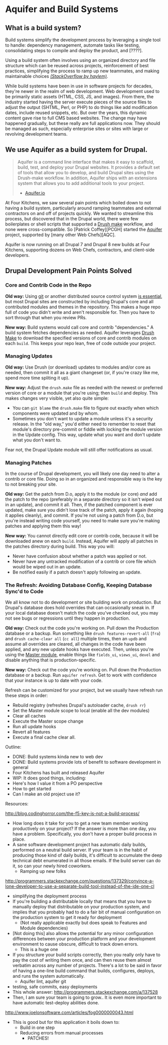 # Aquifer and Build Systems

## What is a build system?

Build systems simplify the development process by leveraging a single tool to
handle: dependency management, automate tasks like testing, consolidating steps
to compile and deploy the product, and [????].

Using a build system often involves using an organized directory and file
structure which can be reused across projects, reinforcement of best practices,
simplifying the process to ramp up new teammates, and making maintainable choices
[_(StackOverflow by haylem)_][BBTSO].

While build systems have been in use in software projects for decades, they're
newer in the realm of web development. Web development used to be primarily
static assets (HTML, CSS, JS, and images). From there, the industry started
having the server execute pieces of the source files to adjust the output
(SHTML, Perl, or PHP) to do things like add modification dates, include reused
snippets, etc. But over the years, this dynamic content gave rise to full CMS
based websites. The change may have happened gradually, but these really are
full applications now. They should be managed as such, especially enterprise
sites or sites with large or revolving development teams.

## We use Aquifer as a build system for Drupal.

> Aquifer is a command line interface that makes it easy to scaffold, build,
> test, and deploy your Drupal websites. It provides a default set of tools that
> allow you to develop, and build Drupal sites using the Drush-make workflow. In
> addition, Aquifer ships with an extensions system that allows you to add
> additional tools to your project.
> 
> - [Aquifer.io][AQ]

At Four Kitchens, we saw several pain points which boiled down to not having a
build system, particularly around ramping teammates and external contractors on
and off of projects quickly. We wanted to streamline this process, but
discovered that in the Drupal world, there were few boilerplates or shell
scripts that supported a [Drush make][DM] workflow, and none were
cross-compatible. So [Patrick Coffey][PCGH] started the [Aquifer][AQ] project,
supported by [many other Web Chefs][AQC].

Aquifer is now running on all Drupal 7 and Drupal 8 new builds at Four Kitchens,
supporting dozens on Web Chefs, contractors, and client-side developers.

## Drupal Development Pain Points Solved

### Core and Contrib Code in the Repo

**Old way:** Using [git][GIT] or another distributed source control system
[is essential][SRG], but most Drupal sites are constructed by including Drupal's
core and all contributed modules and themes in the repository. This makes a huge
repo full of code you didn't write and aren't responsible for. Then you have to
sort through that when you review PRs.

**New way:** Build systems would call core and contrib "dependencies." A build
system fetches dependencies as needed. Aquifer leverages [Drush Make][DM] to
download the specified versions of core and contrib modules on each `build`.
This keeps your repo lean, free of code outside your project.

### Managing Updates

**Old way:** Use Drush (or download) updates to modules and/or core as needed,
then commit it all as a giant changeset (or, if you're crazy like me, spend more
time spliting it up).

**New way:** Adjust the `drush.make` file as needed with the newest or preferred
version of core or a module that you're using; then `build` and deploy. This
makes changes very visible, yet also quite simple:

- You can `git blame` the `drush.make` file to figure out exactly when which
  components were updated and by whom.
- Sometimes you don't want to update a module unless it's a security release. In
  the "old way," you'd either need to remember to reset that module's directory
  pre-commit or fiddle with locking the module version in the Update config.
  This way, update what you want and don't update what you don't want to.

Fear not, the Drupal Update module will still offer notifications as usual.

### Managing Patches

In the course of Drupal development, you will likely one day need to alter a
contrib or core file. Doing so in an organized and responsible way is the key to
not breaking your site.

**Old way:** Get the patch from D.o, apply it to the module (or core) _and_ add
the patch to the repo (preferably in a separate directory so it isn't wiped out
in an update), and commit it all. Then, if the patched component is ever
updated, make sure you didn't lose track of the patch, apply it again (hoping it
applies cleanly), and commit. If you're not using a patch from D.o, but you're
instead writing code yourself, you need to make sure you're making patches and
applying them this way!

**New way:** You cannot directly edit core or contrib code, because it will be
downloaded anew on each `build`. Instead, Aquifer will apply all patches in the
patches directory during build. This way you will:

- Never have confusion about whether a patch was applied or not.
- Never have any untracked modification of a contrib or core file which would be
  wiped out in an update.
- Be notified easily if a patch doesn't apply following an update.

### The Refresh: Avoiding Database Config, Keeping Database Sync'd to Code

We all know not to do development or site building work on production. But
Drupal's database does hold overrides that can occasionally sneak in. If your
local database doesn't match the code you've checked out, you may not see bugs
or regressions until they happen in production.

**Old way:** Check out the code you're working on. Pull down the Production
database or a backup. Run something like `drush features-revert-all` (`fra`) and
`drush cache-clear all` (`cc all`) multiple times, then an `updb` and assume all
overrides are cleared, all changes in the code have been applied, and any new
update hooks have executed. Then, unless you're using the [Master module][MM],
enable things like `fields_ui`, `views_ui`, `devel` and disable anything that is
production-specific.

**New way:** Check out the code you're working on. Pull down the Production
database or a backup. Run `aquifer refresh`. Get to work with confidence that
your instance is up to date with your code.

Refresh can be customized for your project, but we usually have refresh run
these steps in order:

- Rebuild registry (refreshes Drupal's autoloader cache, `drush rr`)
- Set the Master module scope to local (enable all the dev modules)
- Clear all caches
- Execute the Master scope change
- Run all update hooks
- Revert all features
- Execute a final cache clear all.

Outline:

- DONE: Build systems kinda new to web dev
- DONE: Build systems provide lots of benefit to software development in general
- Four Kitchens has built and released Aquifer
- WIP: It does good things, including:
- Here's how I value it from a PO perspective
- How to get started
- Can I make an old project use it?


Resources:

http://blog.codinghorror.com/the-f5-key-is-not-a-build-process/

- How long does it take for you to get a new team member working productively on your project? If the answer is more than one day, you have a problem. Specifically, you don't have a proper build process in place.
- A sane software development project has automatic daily builds, performed on a neutral build server. If your team is in the habit of producing those kind of daily builds, it's difficult to accumulate the deep technical debt enumerated in all those emails. If the build server can do it, so can your newly hired coworkers.
  - Ramping up new folks

http://programmers.stackexchange.com/questions/137329/convince-a-lone-developer-to-use-a-separate-build-tool-instead-of-the-ide-one-cl

- simplifying the deployment process
- If you're building a distributable locally that means that you have to manually deploy that distributable on your production system, and implies that you probably had to do a fair bit of manual configuration on the production system to get it ready for deployment
  - (Not really applicable exactly but does speak to Features and Module dependencies)
- [Not doing this] also allows the potential for any minor configuration differences between your production platform and your development environment to cause obscure, difficult to track down errors.
  - This is a huge one
- If you structure your build scripts correctly, then you really only have to pay the cost of writing them once, and can then reuse them almost verbatim across any number of projects. There's a lot to be said in favor of having a one-line build command that builds, configures, deploys, and runs the system automatically.
  - Aquifer lint, aquifer git
- testing, safe commits, easy deployments
- This whole answer: http://programmers.stackexchange.com/a/137528
- Then, I am sure your team is going to grow.. It is even more important to have automatic test-deploy abilities done.

http://www.joelonsoftware.com/articles/fog0000000043.html

- This is good but for this application it boils down to:
  - Build in one step
  - Reducing errors from manual processes
    - PATCHES!

[BBTSO]: http://programmers.stackexchange.com/a/137528
[AQ]: http://aquifer.io/
[GIT]: https://git-scm.com/
[SRG]: http://sixrevisions.com/web-development/easy-git-tutorial/
[DM]: http://www.drush.org/en/master/make/
[MM]: https://www.drupal.org/project/master
